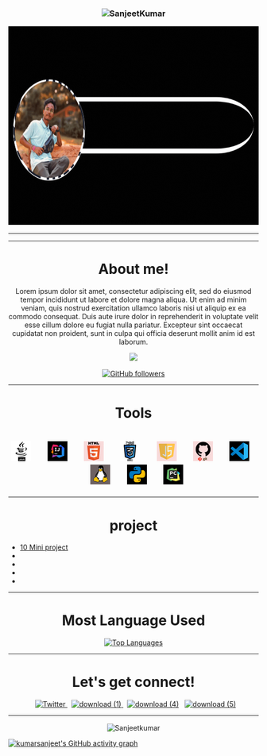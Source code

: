 <h3><p align="center"> <img src="https://komarev.com/ghpvc/?username=kumarsanjeet1&label=Profile%20views&color=6805D3&style=flat" alt="SanjeetKumar" /> </p></h3>

<img src="profile1.gif" alt="profile_photo_&_name" style="width:1500px;height:400px">


<hr>
<hr>

<div align="center">

#  About me!

<p>Lorem ipsum dolor sit amet, consectetur adipiscing elit, sed do eiusmod tempor incididunt ut labore et dolore magna aliqua. Ut enim ad minim veniam, quis nostrud exercitation ullamco laboris nisi ut aliquip ex ea commodo consequat. Duis aute irure dolor in reprehenderit in voluptate velit esse cillum dolore eu fugiat nulla pariatur. Excepteur sint occaecat cupidatat non proident, sunt in culpa qui officia deserunt mollit anim id est laborum. </p>

<a href="https://www.twitter.com/Krsanjeets" target="_blank" rel="noreferrer"><img
src="https://img.shields.io/twitter/follow/Krsanjeets?logo=twitter&style=for-the-badge&color=0891b2&labelColor=1c1917"
/></a>


[![GitHub followers](https://img.shields.io/github/followers/kumarsanjeet1.svg?style=social&label=Follow)](https://github.com/kumarsanjeet1?tab=followers)

</div>


 <hr>  
   

<div align="center">
   
   # Tools
</div>

<h1 align ="center" >
<img alt =" Java" src = "https://github.com/Kumarsanjeet1/Kumarsanjeet1/blob/main/tools_png/java.png"/> &nbsp; &nbsp;
<img alt =" intellij" src = "https://github.com/Kumarsanjeet1/Kumarsanjeet1/blob/main/tools_png/intellij.png "/>   &nbsp; &nbsp;
<img alt =" HTML" src = "https://github.com/Kumarsanjeet1/Kumarsanjeet1/blob/main/tools_png/html_logo.png "/>   &nbsp; &nbsp;
<img alt =" CSS" src = "https://github.com/Kumarsanjeet1/Kumarsanjeet1/blob/main/tools_png/css_logo.png "  />   &nbsp; &nbsp;
<img alt =" javaScript" src = "https://github.com/Kumarsanjeet1/Kumarsanjeet1/blob/main/tools_png/javaScript.png" />   &nbsp; &nbsp;
<img alt =" git" src = "https://github.com/Kumarsanjeet1/Kumarsanjeet1/blob/main/tools_png/git.png"  />   &nbsp; &nbsp;
<img alt =" vscode" src = "https://github.com/Kumarsanjeet1/Kumarsanjeet1/blob/main/tools_png/vscode.png" />   &nbsp; &nbsp;
<img alt =" Linux" src = "https://github.com/Kumarsanjeet1/Kumarsanjeet1/blob/main/tools_png/linux.png "  />   &nbsp; &nbsp;
<img alt =" Python" src = "https://github.com/Kumarsanjeet1/Kumarsanjeet1/blob/main/tools_png/python.png"  />   &nbsp; &nbsp;
<img alt ="Pycharm " src = "https://github.com/Kumarsanjeet1/Kumarsanjeet1/blob/main/tools_png/pycharm.png" />  

</h1>

<hr>

<div align="center">


   
# project

</div>

* [10 Mini project](https://github.com/Kumarsanjeet1/10_Mini_project)
*
*
*
*

   
   
   
   
<div align="center">
   
<hr>

# Most Language Used  
   
<a href="https://github.com/kumarsanjeet1" align="left"><img src="https://github-readme-stats.vercel.app/api/top-langs/?username=kumarsanjeet1&langs_count=10&title_color=0891b2&text_color=ffffff&icon_color=0891b2&bg_color=1c1917&hide_border=true&locale=en&custom_title=Top%20%Languages" alt="Top Languages" /></a>
   
<hr>
</div>






<div align="center">

# Let's get connect!

 &nbsp; <a href="https://twitter.com/Krsanjeets">  ![Twitter](https://abs.twimg.com/favicons/twitter.2.ico) </a>
 &nbsp; <a href="https://www.linkedin.com/in/sanjeet-kumar-86a418203" target="_blank"> ![download (1)](https://user-images.githubusercontent.com/89514486/188950044-73c3a49f-59fb-4996-9447-2c505551cd06.png) </a>
 &nbsp; <a href="https://www.instagram.com/krsanjeets/">![download (4)](https://user-images.githubusercontent.com/89514486/188952790-dad06e1d-c283-406e-b6c0-72dd4f2e19ae.png)</a>
 &nbsp;  <a href="https://www.youtube.com/channel/UCdScIJIGSBjckyLeONw6_EA">  ![download (5)](https://user-images.githubusercontent.com/89514486/188954575-da9670c0-17cb-4a7f-9897-0e0080fa0d90.png) </a>

</div>




<hr>








</tr>





<div align="center">
<p><img align="center" src="https://github-readme-streak-stats.herokuapp.com/?user=kumarsanjeet1&theme=dark" alt="Sanjeetkumar" /></p>

</div>



[![kumarsanjeet's GitHub activity graph](https://activity-graph.herokuapp.com/graph?username=kumarsanjeet1&theme=xcode)](https://git.io/kumarsanjeet1)







